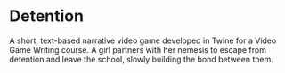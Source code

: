 # Detention
A short, text-based narrative video game developed in Twine for a Video Game Writing course. A girl partners with her nemesis to escape from detention and leave the school, slowly building the bond between them.
